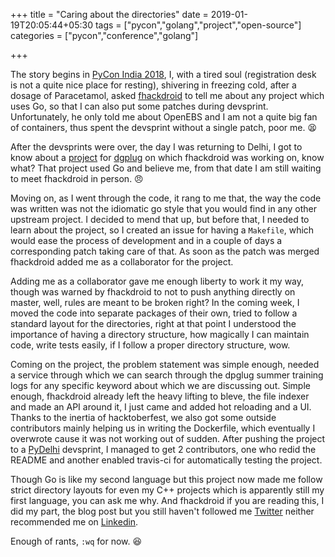 +++
title = "Caring about the directories"
date = 2019-01-19T20:05:44+05:30
tags = ["pycon","golang","project","open-source"]
categories = ["pycon","conference","golang"]

+++

The story begins in [PyCon India 2018](https://in.pycon.org/2018/), I, with a tired soul (registration desk is not a quite nice place for resting), shivering in freezing cold, after a dosage of Paracetamol, asked [fhackdroid](https://farhaan.me/) to tell me about any project which uses Go, so that I can also put some patches during devsprint. Unfortunately, he only told me about OpenEBS and I am not a quite big fan of containers, thus spent the devsprint without a single patch, poor me. :tired_face:

After the devsprints were over, the day I was returning to Delhi, I got to know about a [project](https://github.com/dgplug/dexer) for [dgplug](https://in.pycon.org/2018/) on which fhackdroid was working on, know what? That project used Go and believe me, from that date I am still waiting to meet fhackdroid in person. :angry:

Moving on, as I went through the code, it rang to me that, the way the code was written was not the idiomatic go style that you would find in any other upstream project. I decided to mend that up, but before that, I needed to learn about the project, so I created an issue for having a `Makefile`, which would ease the process of development and in a couple of days a corresponding patch taking care of that. As soon as the patch was merged fhackdroid added me as a collaborator for the project. 

Adding me as a collaborator gave me enough liberty to work it my way, though was warned by fhackdroid to not to push anything directly on master, well, rules are meant to be broken right? In the coming week, I moved the code into separate packages of their own, tried to follow a standard layout for the directories, right at that point I understood the importance of having a directory structure, how magically I can maintain code, write tests easily, if I follow a proper directory structure, wow.

Coming on the project, the problem statement was simple enough, needed a service through which we can search through the dpglug summer training logs for any specific keyword about which we are discussing out. Simple enough, fhackdroid already left the heavy lifting to bleve, the file indexer and made an API around it, I just came and added hot reloading and a UI. Thanks to the inertia of hacktoberfest, we also got some outside contributors mainly helping us in writing the Dockerfile, which eventually I overwrote cause it was not working out of sudden. After pushing the project to a [PyDelhi](http://pydelhi.org/) devsprint, I managed to get 2 contributors, one who redid the README and another enabled travis-ci for automatically testing the project.

Though Go is like my second language but this project now made me follow strict directory layouts for even my C++ projects which is apparently still my first language, you can ask me why. And fhackdroid if you are reading this, I did my part, the blog post but you still haven't followed me [Twitter](https://twitter.com/hellozee54) neither recommended me on [Linkedin](https://www.linkedin.com/in/mkuntal/).

Enough of rants, `:wq` for now. :satisfied:
